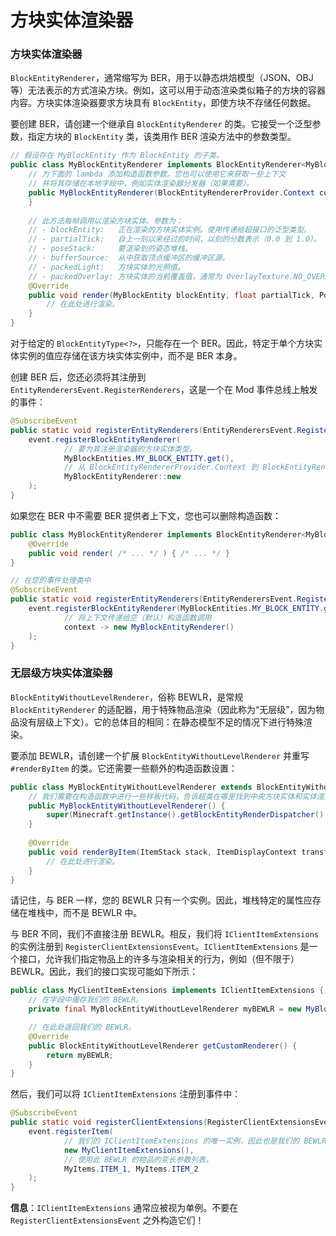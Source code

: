 # 方块实体渲染器

### 方块实体渲染器

`BlockEntityRenderer`，通常缩写为 BER，用于以静态烘焙模型（JSON、OBJ 等）无法表示的方式渲染方块。例如，这可以用于动态渲染类似箱子的方块的容器内容。方块实体渲染器要求方块具有 `BlockEntity`，即使方块不存储任何数据。

要创建 BER，请创建一个继承自 `BlockEntityRenderer` 的类。它接受一个泛型参数，指定方块的 `BlockEntity` 类，该类用作 BER 渲染方法中的参数类型。

```java
// 假设存在 MyBlockEntity 作为 BlockEntity 的子类。
public class MyBlockEntityRenderer implements BlockEntityRenderer<MyBlockEntity> {
    // 为下面的 lambda 添加构造函数参数。您也可以使用它来获取一些上下文
    // 并将其存储在本地字段中，例如实体渲染器分发器（如果需要）。
    public MyBlockEntityRenderer(BlockEntityRendererProvider.Context context) {
    }
    
    // 此方法每帧调用以渲染方块实体。参数为：
    // - blockEntity:   正在渲染的方块实体实例。使用传递给超接口的泛型类型。
    // - partialTick:   自上一刻以来经过的时间，以刻的分数表示（0.0 到 1.0）。
    // - poseStack:     要渲染到的姿态堆栈。
    // - bufferSource:  从中获取顶点缓冲区的缓冲区源。
    // - packedLight:   方块实体的光照值。
    // - packedOverlay: 方块实体的当前覆盖值，通常为 OverlayTexture.NO_OVERLAY。
    @Override
    public void render(MyBlockEntity blockEntity, float partialTick, PoseStack stack, MultiBufferSource bufferSource, int packedLight, int packedOverlay) {
        // 在此处进行渲染。
    }
}
```

对于给定的 `BlockEntityType<?>`，只能存在一个 BER。因此，特定于单个方块实体实例的值应存储在该方块实体实例中，而不是 BER 本身。

创建 BER 后，您还必须将其注册到 `EntityRenderersEvent.RegisterRenderers`，这是一个在 Mod 事件总线上触发的事件：

```java
@SubscribeEvent
public static void registerEntityRenderers(EntityRenderersEvent.RegisterRenderers event) {
    event.registerBlockEntityRenderer(
            // 要为其注册渲染器的方块实体类型。
            MyBlockEntities.MY_BLOCK_ENTITY.get(),
            // 从 BlockEntityRendererProvider.Context 到 BlockEntityRenderer 的函数。
            MyBlockEntityRenderer::new
    );
}
```

如果您在 BER 中不需要 BER 提供者上下文，您也可以删除构造函数：

```java
public class MyBlockEntityRenderer implements BlockEntityRenderer<MyBlockEntity> {
    @Override
    public void render( /* ... */ ) { /* ... */ }
}

// 在您的事件处理类中
@SubscribeEvent
public static void registerEntityRenderers(EntityRenderersEvent.RegisterRenderers event) {
    event.registerBlockEntityRenderer(MyBlockEntities.MY_BLOCK_ENTITY.get(),
            // 将上下文传递给空（默认）构造函数调用
            context -> new MyBlockEntityRenderer()
    );
}
```

### 无层级方块实体渲染器

`BlockEntityWithoutLevelRenderer`，俗称 BEWLR，是常规 `BlockEntityRenderer` 的适配器，用于特殊物品渲染（因此称为“无层级”，因为物品没有层级上下文）。它的总体目的相同：在静态模型不足的情况下进行特殊渲染。

要添加 BEWLR，请创建一个扩展 `BlockEntityWithoutLevelRenderer` 并重写 `#renderByItem` 的类。它还需要一些额外的构造函数设置：

```java
public class MyBlockEntityWithoutLevelRenderer extends BlockEntityWithoutLevelRenderer {
    // 我们需要在构造函数中进行一些样板代码，告诉超类在哪里找到中央方块实体和实体渲染器。
    public MyBlockEntityWithoutLevelRenderer() {
        super(Minecraft.getInstance().getBlockEntityRenderDispatcher(), Minecraft.getInstance().getEntityModels());
    }
    
    @Override
    public void renderByItem(ItemStack stack, ItemDisplayContext transform, PoseStack poseStack, MultiBufferSource bufferSource, int packedLight, int packedOverlay) {
        // 在此处进行渲染。
    }
}
```

请记住，与 BER 一样，您的 BEWLR 只有一个实例。因此，堆栈特定的属性应存储在堆栈中，而不是 BEWLR 中。

与 BER 不同，我们不直接注册 BEWLR。相反，我们将 `IClientItemExtensions` 的实例注册到 `RegisterClientExtensionsEvent`。`IClientItemExtensions` 是一个接口，允许我们指定物品上的许多与渲染相关的行为，例如（但不限于）BEWLR。因此，我们的接口实现可能如下所示：

```java
public class MyClientItemExtensions implements IClientItemExtensions {
    // 在字段中缓存我们的 BEWLR。
    private final MyBlockEntityWithoutLevelRenderer myBEWLR = new MyBlockEntityWithoutLevelRenderer();

    // 在此处返回我们的 BEWLR。
    @Override
    public BlockEntityWithoutLevelRenderer getCustomRenderer() {
        return myBEWLR;
    }
}
```

然后，我们可以将 `IClientItemExtensions` 注册到事件中：

```java
@SubscribeEvent
public static void registerClientExtensions(RegisterClientExtensionsEvent event) {
    event.registerItem(
            // 我们的 IClientItemExtensions 的唯一实例，因此也是我们的 BEWLR 的唯一实例。
            new MyClientItemExtensions(),
            // 使用此 BEWLR 的物品的变长参数列表。
            MyItems.ITEM_1, MyItems.ITEM_2
    );
}
```

**信息**：`IClientItemExtensions` 通常应被视为单例。不要在 `RegisterClientExtensionsEvent` 之外构造它们！
